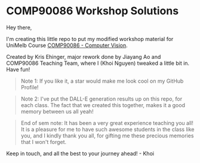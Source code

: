 # COMP90086 Workshop Solutions

Hey there,

I'm creating this little repo to put my modified workshop material for UniMelb Course [COMP90086 - Computer Vision](https://handbook.unimelb.edu.au/subjects/comp90086). 

Created by Kris Ehinger, major rework done by Jiayang Ao and COMP90086 Teaching Team, where I (Khoi Nguyen) tweaked a little bit in. Have fun!

> Note 1: If you like it, a star would make me look cool on my GitHub Profile!

> Note 2: I've put the DALL-E generation results up on this repo, for each class. The fact that we created this together, makes it a good memory between us all yeah!

> End of sem note: It has been a very great experience teaching you all! It is a pleasure for me to have such awesome students in the class like you, and I kindly thank you all, for gifting me these precious memories that I won't forget.

Keep in touch, and all the best to your journey ahead! - Khoi
